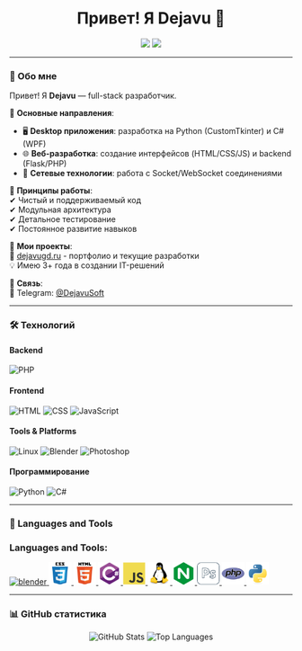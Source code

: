 <h1 align="center">Привет! Я Dejavu 👋</h1>

<p align="center">
  <a href="https://t.me/+79516361120"><img src="https://img.shields.io/badge/Telegram-%2B79516361120-0088cc?style=flat&logo=telegram&logoColor=white"></a>
  <a href="https://dejavugd.ru/#about"><img src="https://img.shields.io/badge/About%20Project-dejavugd.ru%2Fabout-informational?style=flat&logo=github"></a>
</p>

---

### 🚀 Обо мне

Привет! Я **Dejavu** — full-stack разработчик.  

🔹 **Основные направления**: 
- 🖥 **Desktop приложения**: разработка на Python (CustomTkinter) и C# (WPF)  
- 🌐 **Веб-разработка**: создание интерфейсов (HTML/CSS/JS) и backend (Flask/PHP)  
- 🔗 **Сетевые технологии**: работа с Socket/WebSocket соединениями  

🔹 **Принципы работы**:  
✔ Чистый и поддерживаемый код  
✔ Модульная архитектура  
✔ Детальное тестирование  
✔ Постоянное развитие навыков  

🔹 **Мои проекты**:  
🚀 [dejavugd.ru](https://dejavugd.ru) - портфолио и текущие разработки  
💡 Имею 3+ года в создании IT-решений  

🔹 **Связь**:  
📩 Telegram: [@DejavuSoft](https://t.me/+79516361120)

---

### 🛠️ Технологий

#### Backend
![PHP](https://img.shields.io/badge/PHP-777BB4?style=for-the-badge&logo=php&logoColor=white)

#### Frontend
![HTML](https://img.shields.io/badge/HTML5-E34F26?style=for-the-badge&logo=html5&logoColor=white)
![CSS](https://img.shields.io/badge/CSS3-1572B6?style=for-the-badge&logo=css&logoColor=white)
![JavaScript](https://img.shields.io/badge/JavaScript-F7DF1E?style=for-the-badge&logo=javascript&logoColor=black)

#### Tools & Platforms
![Linux](https://img.shields.io/badge/Linux-FCC624?style=for-the-badge&logo=linux&logoColor=black)
![Blender](https://img.shields.io/badge/Blender-F5792A?style=for-the-badge&logo=blender&logoColor=white)
![Photoshop](https://img.shields.io/badge/Photoshop-31A8FF?style=for-the-badge&logo=adobephotoshop&logoColor=white)

#### Программирование
![Python](https://img.shields.io/badge/Python-3776AB?style=for-the-badge&logo=python&logoColor=white)
![C#](https://img.shields.io/badge/C%23-512BD4?style=for-the-badge&logo=c-sharp&logoColor=white)

---

### 📌 Languages and Tools

<h3 align="left">Languages and Tools:</h3>
<p align="left"> 
  <a href="https://www.blender.org/" target="_blank" rel="noreferrer"> 
    <img src="https://download.blender.org/branding/community/blender_community_badge_white.svg" alt="blender" width="40" height="40"/> 
  </a> 
  <a href="https://www.w3schools.com/css/" target="_blank" rel="noreferrer"> 
    <img src="https://raw.githubusercontent.com/devicons/devicon/master/icons/css3/css3-original-wordmark.svg" alt="css3" width="40" height="40"/> 
  </a> 
  <a href="https://www.w3.org/html/" target="_blank" rel="noreferrer"> 
    <img src="https://raw.githubusercontent.com/devicons/devicon/master/icons/html5/html5-original-wordmark.svg" alt="html5" width="40" height="40"/> 
  </a> 
  <a href="https://dotnet.microsoft.com/en-us/languages/csharp" target="_blank" rel="noreferrer"> 
    <img src="https://raw.githubusercontent.com/devicons/devicon/master/icons/csharp/csharp-original.svg" alt="csharp" width="40" height="40"/> 
  </a>
  <a href="https://developer.mozilla.org/en-US/docs/Web/JavaScript" target="_blank" rel="noreferrer"> 
    <img src="https://raw.githubusercontent.com/devicons/devicon/master/icons/javascript/javascript-original.svg" alt="javascript" width="40" height="40"/> 
  </a> 
  <a href="https://www.linux.org/" target="_blank" rel="noreferrer"> 
    <img src="https://raw.githubusercontent.com/devicons/devicon/master/icons/linux/linux-original.svg" alt="linux" width="40" height="40"/> 
  </a> 
  <a href="https://www.nginx.com" target="_blank" rel="noreferrer"> 
    <img src="https://raw.githubusercontent.com/devicons/devicon/master/icons/nginx/nginx-original.svg" alt="nginx" width="40" height="40"/> 
  </a> 
  <a href="https://www.photoshop.com/en" target="_blank" rel="noreferrer"> 
    <img src="https://raw.githubusercontent.com/devicons/devicon/master/icons/photoshop/photoshop-line.svg" alt="photoshop" width="40" height="40"/> 
  </a> 
  <a href="https://www.php.net" target="_blank" rel="noreferrer"> 
    <img src="https://raw.githubusercontent.com/devicons/devicon/master/icons/php/php-original.svg" alt="php" width="40" height="40"/> 
  </a> 
  <a href="https://www.python.org" target="_blank" rel="noreferrer"> 
    <img src="https://raw.githubusercontent.com/devicons/devicon/master/icons/python/python-original.svg" alt="python" width="40" height="40"/> 
  </a> 
</p>

---

### 📊 GitHub статистика

<p align="center">
  <img src="https://github-readme-stats.vercel.app/api?username=dejavuGD&show_icons=true&theme=dark&bg_color=0d1117&hide_border=true" alt="GitHub Stats" height="170">
  <img src="https://github-readme-stats.vercel.app/api/top-langs/?username=dejavuGD&layout=compact&theme=dark&bg_color=0d1117&hide_border=true" alt="Top Languages" height="170">
</p>

